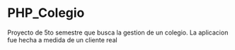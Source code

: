 # PHP_Colegio
Proyecto de 5to semestre que busca la gestion de un colegio. La aplicacion fue hecha a medida de un cliente real
